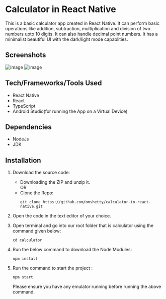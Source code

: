 # Calculator in React Native
 This is a basic calculator app created in React Native. It can perform basic operations like addition, subtraction, multiplication and division of two numbers upto 10 digits. It can also handle decimal point numbers. It has a minimalist beautiful UI with the dark/light mode capablities.

 ## Screenshots
 ![image](https://github.com/omshetty/calculator-in-react-native/assets/85758691/15f160ae-04a9-45a9-b0e2-724e6146ab35)
 ![image](https://github.com/omshetty/calculator-in-react-native/assets/85758691/367f38bd-bec8-4f3d-bc30-d83f5efeb37f)
 ## Tech/Frameworks/Tools Used
 * React Native
 * React
 * TypeScript
 * Android Studio(for running the App on a Virtual Device)
 
 ## Dependencies
 * NodeJs
 * JDK

 ## Installation
 1.  Download the source code:
        * Downloading the ZIP and unzip it.<br>   OR 
        * Clone the Repo:
            ```
            git clone https://github.com/omshetty/calculator-in-react-native.git
            ```

2.  Open the code in the text editor of your choice.
3.  Open terminal and go into our root folder that is calculator using the command given below:

    ```
    cd calculator
    ```
4.  Run the below command to download the Node Modules:

    
    ```
    npm install
    ```
5.  Run the command to start the project :
  
    ```
    npm start
    ```

    Please ensure you have any emulator running before running the above command.









